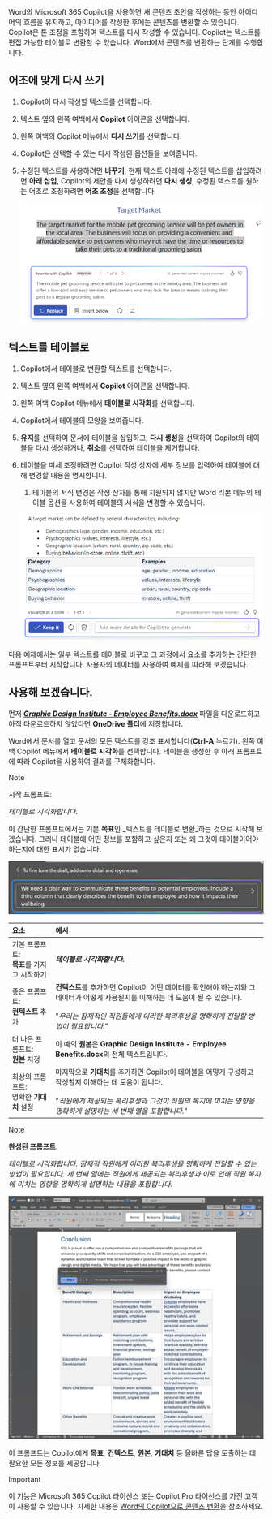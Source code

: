 
Word의 Microsoft 365 Copilot을 사용하면 새 콘텐츠 초안을 작성하는 동안 아이디어의 흐름을 유지하고, 아이디어를 작성한 후에는 콘텐츠를 변환할 수 있습니다. Copilot은 톤 조정을 포함하여 텍스트를 다시 작성할 수 있습니다. Copilot는 텍스트를 편집 가능한 테이블로 변환할 수 있습니다. Word에서 콘텐츠를 변환하는 단계를 수행합니다.

## 어조에 맞게 다시 쓰기

1. Copilot이 다시 작성할 텍스트를 선택합니다.

1. 텍스트 옆의 왼쪽 여백에서 **Copilot** 아이콘을 선택합니다.

1. 왼쪽 여백의 Copilot 메뉴에서 **다시 쓰기**를 선택합니다.

1. Copilot은 선택할 수 있는 다시 작성된 옵션들을 보여줍니다.

1. 수정된 텍스트를 사용하려면 **바꾸기**, 현재 텍스트 아래에 수정된 텍스트를 삽입하려면 **아래 삽입**, Copilot의 제안을 다시 생성하려면 **다시 생성**, 수정된 텍스트를 원하는 어조로 조정하려면 **어조 조정**을 선택합니다.

    ![텍스트 다시 쓰기 제안 및 옵션이 있는 Word의 Copilot 스크린샷.](../media/copilot-rewrite-word.png)

## 텍스트를 테이블로

1. Copilot에서 테이블로 변환할 텍스트를 선택합니다.

1. 텍스트 옆의 왼쪽 여백에서 **Copilot** 아이콘을 선택합니다.

1. 왼쪽 여백 Copilot 메뉴에서 **테이블로 시각화**를 선택합니다.

1. Copilot에서 테이블의 모양을 보여줍니다.

1. **유지**를 선택하여 문서에 테이블을 삽입하고, **다시 생성**을 선택하여 Copilot의 테이블을 다시 생성하거나, **취소**를 선택하여 테이블을 제거합니다.

1. 테이블을 미세 조정하려면 Copilot 작성 상자에 세부 정보를 입력하여 테이블에 대해 변경할 내용을 명시합니다.

    1. 테이블의 서식 변경은 작성 상자를 통해 지원되지 않지만 Word 리본 메뉴의 테이블 옵션을 사용하여 테이블의 서식을 변경할 수 있습니다.

    ![텍스트를 테이블로 변환하는 기능을 보여주는 Word의 Copilot 스크린샷.](../media/copilot-visualize-table-word.png)

다음 예제에서는 일부 텍스트를 테이블로 바꾸고 그 과정에서 요소를 추가하는 간단한 프롬프트부터 시작합니다. 사용자의 데이터를 사용하여 예제를 따라해 보겠습니다.

## 사용해 보겠습니다.

먼저 **_[Graphic Design Institute - Employee Benefits.docx](https://go.microsoft.com/fwlink/?linkid=2268825)_** 파일을 다운로드하고 아직 다운로드하지 않았다면 **OneDrive 폴더**에 저장합니다.

Word에서 문서를 열고 문서의 모든 텍스트를 강조 표시합니다(**Ctrl-A** 누르기). 왼쪽 여백 Copilot 메뉴에서 **테이블로 시각화**를 선택합니다. 테이블을 생성한 후 아래 프롬프트에 따라 Copilot을 사용하여 결과를 구체화합니다.

> [!NOTE]
> 시작 프롬프트:
>
> _테이블로 시각화합니다._

이 간단한 프롬프트에서는 기본 **목표**인 _텍스트를 테이블로 변환_하는 것으로 시작해 보겠습니다. 그러나 테이블에 어떤 정보를 포함하고 싶은지 또는 왜 그것이 테이블이어야 하는지에 대한 표시가 없습니다.

[![텍스트를 테이블로 변환하는 작업 중인 Word의 Copilot 스크린샷.](../media/copilot-visualize-table-word-example.png)](../media/copilot-visualize-table-word-example.png#lightbox)

| 요소 | 예시 |
| :------ | :------- |
| 기본 프롬프트: <br>**목표**를 가지고 시작하기 | **_테이블로 시각화합니다._** |
| 좋은 프롬프트: <br>**컨텍스트** 추가 | **컨텍스트**를 추가하면 Copilot이 어떤 데이터를 확인해야 하는지와 그 데이터가 어떻게 사용될지를 이해하는 데 도움이 될 수 있습니다.<br><br>"_우리는 잠재적인 직원들에게 이러한 복리후생을 명확하게 전달할 방법이 필요합니다._" |
| 더 나은 프롬프트: <br>**원본** 지정 | 이 예의 **원본**은 **Graphic Design Institute - Employee Benefits.docx**의 전체 텍스트입니다. |
| 최상의 프롬프트: <br>명확한 **기대치** 설정 | 마지막으로 **기대치**를 추가하면 Copilot이 테이블을 어떻게 구성하고 작성할지 이해하는 데 도움이 됩니다.<br><br>"_직원에게 제공되는 복리후생과 그것이 직원의 복지에 미치는 영향을 명확하게 설명하는 세 번째 열을 포함합니다._" |

> [!NOTE]
> **완성된 프롬프트**:
>
> _테이블로 시각화합니다. 잠재적 직원에게 이러한 복리후생을 명확하게 전달할 수 있는 방법이 필요합니다. 세 번째 열에는 직원에게 제공되는 복리후생과 이로 인해 직원 복지에 미치는 영향을 명확하게 설명하는 내용을 포함합니다._

[![작성된 프롬프트 결과를 Word의 Copilot을 사용하여 샘플 문서와 비교한 스크린샷.](../media/copilot-visualize-table-word-results.png)](../media/copilot-visualize-table-word-results.png#lightbox)

이 프롬프트는 Copilot에게 **목표**, **컨텍스트**, **원본**, **기대치** 등 올바른 답을 도출하는 데 필요한 모든 정보를 제공합니다.

> [!Important]
> 이 기능은 Microsoft 365 Copilot 라이선스 또는 Copilot Pro 라이선스를 가진 고객이 사용할 수 있습니다. 자세한 내용은 [Word의 Copilot으로 콘텐츠 변환](https://support.microsoft.com/office/transform-your-content-with-copilot-in-word-923d9763-f896-4da7-8a3f-5b12c3bfc475)을 참조하세요.
